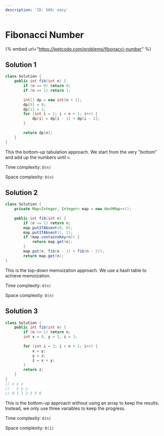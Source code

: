 ```yaml
---
description: 'ID: 509; easy'
---
```


# Fibonacci Number

{% embed url="https://leetcode.com/problems/fibonacci-number" %}

## Solution 1

```java
class Solution {
    public int fib(int n) {
        if (n == 0) return 0;
        if (n == 1) return 1;
        
        int[] dp = new int[n + 1];
        dp[0] = 0;
        dp[1] = 1;
        for (int i = 2; i < n + 1; i++) {
            dp[i] = dp[i - 1] + dp[i - 2];
        }
        
        return dp[n];
    }
}
```

This the bottom-up tabulation approach. We start from the very "bottom" and add up the numbers until `n`.

Time complexity: `O(n)`

Space complexity: `O(n)`

## Solution 2

```java
class Solution {
    private Map<Integer, Integer> map = new HashMap<>();
    
    public int fib(int n) {
        if (n <= 1) return n;
        map.putIfAbsent(0, 0);
        map.putIfAbsent(1, 1);
        if (map.containsKey(n)) {
            return map.get(n);
        }
        map.put(n, fib(n - 1) + fib(n - 2));
        return map.get(n);
}
```

This is the top-down memoization approach. We use a hash table to achieve memoization.

Time complexity: `O(n)`

Space complexity: `O(n)`

## Solution 3

```java
class Solution {
    public int fib(int n) {
        if (n <= 1) return n;
        int x = 0, y = 1, z = 1;
        
        for (int i = 3; i < n + 1; i++) {
            x = y;
            y = z;
            z = x + y;
        }
        return z;
    }
}
// x y z
//   x y z
// 0 1 1 2 3 5 8
```

This is the bottom-up approach without using an array to keep the results. Instead, we only use three variables to keep the progress.

Time complexity: `O(n)`

Space complexity: `O(1)`
